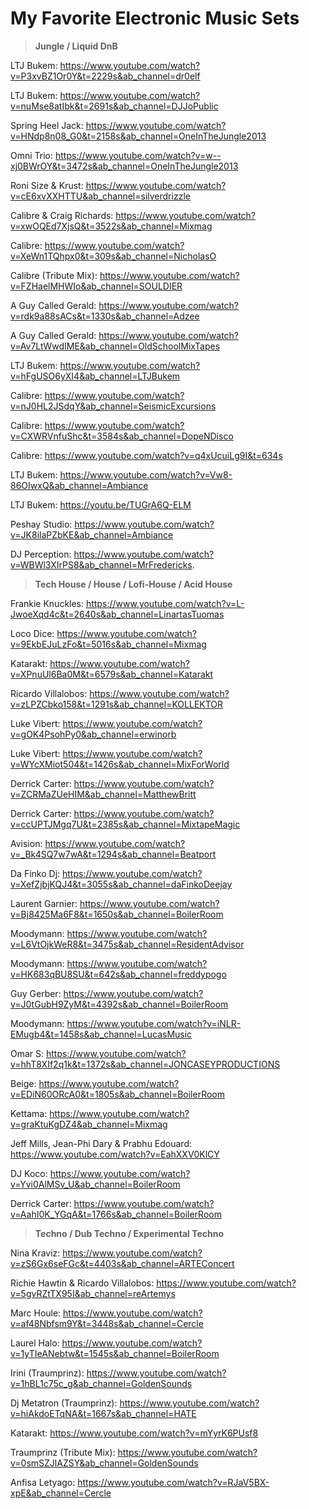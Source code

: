 # My Favorite Electronic Music Sets

> **Jungle / Liquid DnB**

LTJ Bukem: https://www.youtube.com/watch?v=P3xvBZ1Or0Y&t=2229s&ab_channel=dr0elf 

LTJ Bukem: https://www.youtube.com/watch?v=nuMse8atIbk&t=2691s&ab_channel=DJJoPublic

Spring Heel Jack: https://www.youtube.com/watch?v=HNdp8n08_G0&t=2158s&ab_channel=OneInTheJungle2013

Omni Trio: https://www.youtube.com/watch?v=w--xj0BWrOY&t=3472s&ab_channel=OneInTheJungle2013

Roni Size & Krust: https://www.youtube.com/watch?v=cE6xvXXHTTU&ab_channel=silverdrizzle

Calibre & Craig Richards: https://www.youtube.com/watch?v=xwOQEd7XjsQ&t=3522s&ab_channel=Mixmag

Calibre: https://www.youtube.com/watch?v=XeWn1TQhpx0&t=309s&ab_channel=NicholasO

Calibre (Tribute Mix): https://www.youtube.com/watch?v=FZHaelMHWIo&ab_channel=SOULDIER

A Guy Called Gerald: https://www.youtube.com/watch?v=rdk9a88sACs&t=1330s&ab_channel=Adzee

A Guy Called Gerald: https://www.youtube.com/watch?v=Av7LtWwdIME&ab_channel=OldSchoolMixTapes

LTJ Bukem: https://www.youtube.com/watch?v=hFgUSO6yXI4&ab_channel=LTJBukem

Calibre: https://www.youtube.com/watch?v=nJ0HL2JSdqY&ab_channel=SeismicExcursions

Calibre: https://www.youtube.com/watch?v=CXWRVnfuShc&t=3584s&ab_channel=DopeNDisco

Calibre: https://www.youtube.com/watch?v=q4xUcuiLg9I&t=634s

LTJ Bukem: https://www.youtube.com/watch?v=Vw8-86OIwxQ&ab_channel=Ambiance

LTJ Bukem: https://youtu.be/TUGrA6Q-ELM

Peshay Studio: https://www.youtube.com/watch?v=JK8ilaPZbKE&ab_channel=Ambiance

DJ Perception: https://www.youtube.com/watch?v=WBWl3XIrPS8&ab_channel=MrFredericks.

> **Tech House / House / Lofi-House / Acid House**

Frankie Knuckles: https://www.youtube.com/watch?v=L-JwoeXqd4c&t=2640s&ab_channel=LinartasTuomas

Loco Dice: https://www.youtube.com/watch?v=9EkbEJuLzFo&t=5016s&ab_channel=Mixmag

Katarakt: https://www.youtube.com/watch?v=XPnuUl6Ba0M&t=6579s&ab_channel=Katarakt

Ricardo Villalobos: https://www.youtube.com/watch?v=zLPZCbko158&t=1291s&ab_channel=KOLLEKTOR

Luke Vibert: https://www.youtube.com/watch?v=gOK4PsohPy0&ab_channel=erwinorb

Luke Vibert: https://www.youtube.com/watch?v=WYcXMiot504&t=1426s&ab_channel=MixForWorld

Derrick Carter: https://www.youtube.com/watch?v=ZCRMaZUeHIM&ab_channel=MatthewBritt

Derrick Carter: https://www.youtube.com/watch?v=ccUPTJMgq7U&t=2385s&ab_channel=MixtapeMagic

Avision: https://www.youtube.com/watch?v=_Bk4SQ7w7wA&t=1294s&ab_channel=Beatport

Da Finko Dj: https://www.youtube.com/watch?v=XefZjbjKQJ4&t=3055s&ab_channel=daFinkoDeejay

Laurent Garnier: https://www.youtube.com/watch?v=Bj8425Ma6F8&t=1650s&ab_channel=BoilerRoom

Moodymann: https://www.youtube.com/watch?v=L6VtOjkWeR8&t=3475s&ab_channel=ResidentAdvisor

Moodymann: https://www.youtube.com/watch?v=HK683qBU8SU&t=642s&ab_channel=freddypogo

Guy Gerber: https://www.youtube.com/watch?v=J0tGubH9ZyM&t=4392s&ab_channel=BoilerRoom

Moodymann: https://www.youtube.com/watch?v=iNLR-EMugb4&t=1458s&ab_channel=LucasMusic

Omar S: https://www.youtube.com/watch?v=hhT8XIf2q1k&t=1372s&ab_channel=JONCASEYPRODUCTIONS

Beige: https://www.youtube.com/watch?v=EDiN60ORcA0&t=1805s&ab_channel=BoilerRoom

Kettama: https://www.youtube.com/watch?v=graKtuKgDZ4&ab_channel=Mixmag

Jeff Mills, Jean-Phi Dary & Prabhu Edouard: https://www.youtube.com/watch?v=EahXXV0KlCY

DJ Koco: https://www.youtube.com/watch?v=Yvi0AlMSv_U&ab_channel=BoilerRoom

Derrick Carter: https://www.youtube.com/watch?v=AahI0K_YGqA&t=1766s&ab_channel=BoilerRoom

>**Techno / Dub Techno / Experimental Techno**

Nina Kraviz: https://www.youtube.com/watch?v=zS6Gx6seFGc&t=4403s&ab_channel=ARTEConcert

Richie Hawtin & Ricardo Villalobos: https://www.youtube.com/watch?v=5gvRZtTX95I&ab_channel=reArtemys

Marc Houle: https://www.youtube.com/watch?v=af48Nbfsm9Y&t=3448s&ab_channel=Cercle

Laurel Halo: https://www.youtube.com/watch?v=1yTIeANebtw&t=1545s&ab_channel=BoilerRoom

Irini (Traumprinz): https://www.youtube.com/watch?v=1hBL1c75c_g&ab_channel=GoldenSounds

Dj Metatron (Traumprinz): https://www.youtube.com/watch?v=hiAkdoETqNA&t=1667s&ab_channel=HATE

Katarakt: https://www.youtube.com/watch?v=mYyrK6PUsf8

Traumprinz (Tribute Mix): https://www.youtube.com/watch?v=0smSZJlAZSY&ab_channel=GoldenSounds

Anfisa Letyago: https://www.youtube.com/watch?v=RJaV5BX-xpE&ab_channel=Cercle



